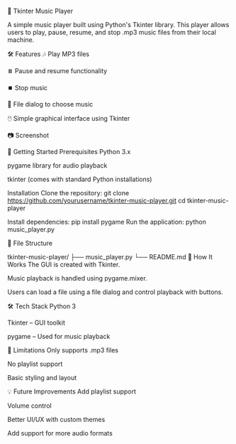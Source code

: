 🎵 Tkinter Music Player

A simple music player built using Python's Tkinter library. This player allows users to play, pause, resume, and stop .mp3 music files from their local machine.

🛠️ Features
🎶 Play MP3 files

⏸️ Pause and resume functionality

⏹️ Stop music

📁 File dialog to choose music

🖱️ Simple graphical interface using Tkinter

📷 Screenshot


🚀 Getting Started
Prerequisites
Python 3.x

pygame library for audio playback

tkinter (comes with standard Python installations)

Installation
Clone the repository:
git clone https://github.com/yourusername/tkinter-music-player.git
cd tkinter-music-player

Install dependencies:
pip install pygame
Run the application:
python music_player.py

📁 File Structure

tkinter-music-player/
├── music_player.py
└── README.md
🧠 How It Works
The GUI is created with Tkinter.

Music playback is handled using pygame.mixer.

Users can load a file using a file dialog and control playback with buttons.

🛠️ Tech Stack
Python 3

Tkinter – GUI toolkit

pygame – Used for music playback

📌 Limitations
Only supports .mp3 files

No playlist support

Basic styling and layout

💡 Future Improvements
Add playlist support

Volume control

Better UI/UX with custom themes

Add support for more audio formats
